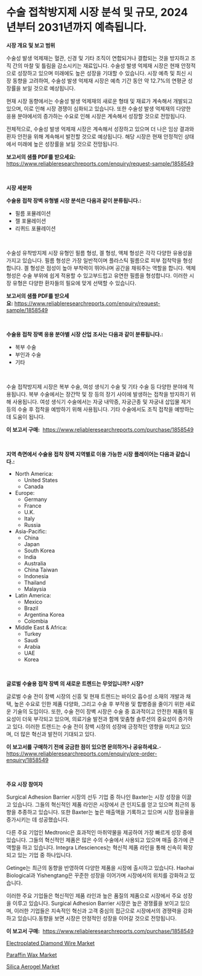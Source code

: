 <p><h1>수술 접착방지제 시장 분석 및 규모, 2024년부터 2031년까지 예측됩니다.</h1></p><p><strong>시장 개요 및 보고 범위</strong></p>
<p><p>수술성 발생 억제재는 혈관, 신경 및 기타 조직이 연합되거나 결합되는 것을 방지하고 조직 간의 마찰 및 틀림을 감소시키는 재료입니다. 수술성 발생 억제재 시장은 현재 안정적으로 성장하고 있으며 미래에도 높은 성장을 기대할 수 있습니다. 시장 예측 및 최신 시장 동향을 고려하여, 수술성 발생 억제재 시장은 예측 기간 동안 약 12.7%의 연평균 성장률을 보일 것으로 예상됩니다.</p><p>현재 시장 동향에서는 수술성 발생 억제재의 새로운 형태 및 재료가 계속해서 개발되고 있으며, 이로 인해 시장 경쟁이 심화되고 있습니다. 또한 수술성 발생 억제재의 다양한 응용 분야에서의 증가하는 수요로 인해 시장은 계속해서 성장할 것으로 전망됩니다.</p><p>전체적으로, 수술성 발생 억제재 시장은 계속해서 성장하고 있으며 더 나은 임상 결과와 환자 안전을 위해 계속해서 발전할 것으로 예상됩니다. 해당 시장은 현재 안정적인 상태에서 미래에 높은 성장률을 보일 것으로 전망됩니다.</p></p>
<p><strong>보고서의 샘플 PDF를 받으세요:</strong> <a href="https://www.reliableresearchreports.com/enquiry/request-sample/1858549">https://www.reliableresearchreports.com/enquiry/request-sample/1858549</a></p>
<p>&nbsp;</p>
<p><strong>시장 세분화</strong></p>
<p><strong>수술용 접착 장벽 유형별 시장 분석은 다음과 같이 분류됩니다.:</strong></p>
<p><ul><li>필름 포뮬레이션</li><li>젤 포뮬레이션</li><li>리퀴드 포뮬레이션</li></ul></p>
<p>&nbsp;</p>
<p><p>수술성 유착방지제 시장 유형인 필름 형성, 겔 형성, 액체 형성은 각각 다양한 유용성을 가지고 있습니다. 필름 형성은 가장 일반적이며 플라스틱 필름으로 피부 접착막을 형성합니다. 겔 형성은 점성이 높아 부착력이 뛰어나며 공간을 채워주는 역할을 합니다. 액체 형성은 수술 부위에 쉽게 적용할 수 있고부드럽고 유연한 필름을 형성합니다. 이러한 시장 유형은 다양한 환자들의 필요에 맞게 선택할 수 있습니다.</p></p>
<p><strong>보고서의 샘플 PDF를 받으세요:</strong>&nbsp;<a href="https://www.reliableresearchreports.com/enquiry/request-sample/1858549">https://www.reliableresearchreports.com/enquiry/request-sample/1858549</a></p>
<p>&nbsp;</p>
<p><strong> 수술용 접착 장벽 응용 분야별 시장 산업 조사는 다음과 같이 분류됩니다.:</strong></p>
<p><ul><li>복부 수술</li><li>부인과 수술</li><li>기타</li></ul></p>
<p>&nbsp;</p>
<p><p>수술 접착방지제 시장은 복부 수술, 여성 생식기 수술 및 기타 수술 등 다양한 분야에 적용됩니다. 복부 수술에서는 장간막 및 장 등의 장기 사이에 발생하는 접착을 방지하기 위해 사용됩니다. 여성 생식기 수술에서는 자궁 내막증, 자궁근종 및 자궁내 삽입물 제거 등의 수술 후 접착을 예방하기 위해 사용됩니다. 기타 수술에서도 조직 접착을 예방하는데 도움이 됩니다.</p></p>
<p><strong>이 보고서 구매:</strong>&nbsp; <a href="https://www.reliableresearchreports.com/purchase/1858549">https://www.reliableresearchreports.com/purchase/1858549</a></p>
<p>&nbsp;</p>
<p><strong>지역 측면에서 수술용 접착 장벽 지역별로 이용 가능한 시장 플레이어는 다음과 같습니다.:</strong></p>
<p><ul>
    <li>
        North America:
        <ul>
            <li>United States</li>
            <li>Canada</li>
        </ul>
    </li>
    <li>
        Europe:
        <ul>
            <li>Germany</li>
            <li>France</li>
            <li>U.K.</li>
            <li>Italy</li>
            <li>Russia</li>
        </ul>
    </li>
    <li>
        Asia-Pacific:
        <ul>
            <li>China</li>
            <li>Japan</li>
            <li>South Korea</li>
            <li>India</li>
            <li>Australia</li>
            <li>China Taiwan</li>
            <li>Indonesia</li>
            <li>Thailand</li>
            <li>Malaysia</li>
        </ul>
    </li>
    <li>
        Latin America:
        <ul>
            <li>Mexico</li>
            <li>Brazil</li>
            <li>Argentina Korea</li>
            <li>Colombia</li>
        </ul>
    </li>
    <li>
        Middle East & Africa:
        <ul>
            <li>Turkey</li>
            <li>Saudi</li>
            <li>Arabia</li>
            <li>UAE</li>
            <li>Korea</li>
        </ul>
    </li>
    </ul></p>
<p>&nbsp;</p>
<p><strong>글로벌 수술용 접착 장벽 의 새로운 트렌드는 무엇입니까? 시장?</strong></p>
<p><p>글로벌 수술 전이 장벽 시장의 신흥 및 현재 트렌드는 바이오 흡수성 소재의 개발과 채택, 높은 수요로 인한 제품 다양화, 그리고 수술 후 부작용 및 합병증을 줄이기 위한 새로운 기술의 도입이다. 또한, 수술 전이 장벽 시장은 수술 중 효과적이고 안전한 제품의 필요성이 더욱 부각되고 있으며, 의료기술 발전과 함께 맞춤형 솔루션의 중요성이 증가하고 있다. 이러한 트렌드는 수술 전이 장벽 시장의 성장에 긍정적인 영향을 미치고 있으며, 더 많은 혁신과 발전이 기대되고 있다.</p></p>
<p><strong>이 보고서를 구매하기 전에 궁금한 점이 있으면 문의하거나 공유하세요.</strong>- <a href="https://www.reliableresearchreports.com/enquiry/pre-order-enquiry/1858549">https://www.reliableresearchreports.com/enquiry/pre-order-enquiry/1858549</a></p>
<p>&nbsp;</p>
<p><strong>주요 시장 참여자</strong></p>
<p><p>Surgical Adhesion Barrier 시장의 선두 기업 중 하나인 Baxter는 시장 성장을 이끌고 있습니다. 그들의 혁신적인 제품 라인은 시장에서 큰 인지도를 얻고 있으며 최근의 동향을 추종하고 있습니다. 또한 Baxter는 높은 매출액을 기록하고 있으며 시장 점유율을 증가시키는 데 성공했습니다.</p><p>다른 주요 기업인 Medtronic은 효과적인 마취약물을 제공하여 가장 빠르게 성장 중에 있습니다. 그들의 혁신적인 제품은 많은 수의 수술에서 사용되고 있으며 매출 증가에 큰 역할을 하고 있습니다. Integra Lifesciences는 혁신적 제품 라인을 통해 신속히 확장되고 있는 기업 중 하나입니다.</p><p>Getinge는 최근의 동향을 반영하여 다양한 제품을 시장에 출시하고 있습니다. Haohai Biological과 Yishengtang은 꾸준한 성장을 이어가며 시장에서의 위치를 강화하고 있습니다. </p><p>이러한 주요 기업들은 혁신적인 제품 라인과 높은 품질의 제품으로 시장에서 주요 성장을 이루고 있습니다. Surgical Adhesion Barrier 시장은 높은 경쟁률을 보이고 있으며, 이러한 기업들은 지속적인 혁신과 고객 중심의 접근으로 시장에서의 경쟁력을 강화하고 있습니다.동향을 보면 시장은 안정적인 성장을 이어갈 것으로 전망됩니다.</p></p>
<p><strong>이 보고서 구매:</strong>&nbsp;&nbsp;<a href="https://www.reliableresearchreports.com/purchase/1858549">https://www.reliableresearchreports.com/purchase/1858549</a></p>
<p><p><a href="https://changeable-paste-463.notion.site/Electroplated-Diamond-Wire-Market-Size-Share-Trends-Analysis-Report-By-Material-By-Type-By-End--6383aafeb72e4d6da767a61aa4d85493">Electroplated Diamond Wire Market</a></p><p><a href="https://fuschia-pecorino-a6d.notion.site/Paraffin-Wax-Market-Size-and-Examines-its-Market-Scope-with-a-Primary-Focus-on-Growth-Opportunitie-3e7a4c0dd630426c9033cd0d1b237e77">Paraffin Wax Market</a></p><p><a href="https://skillful-vermicelli-b89.notion.site/Silica-Aerogel-Market-Centers-on-Aspects-such-as-Market-Growth-Market-Share-Market-Opportunity-an-5e572a258d0e438bbc3a2fee72979e33">Silica Aerogel Market</a></p></p>

